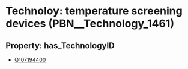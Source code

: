 # Technoloy: __temperature screening devices__ (PBN__Technology_1461)

## Property: has_TechnologyID

* [Q107194400](Q107194400)

